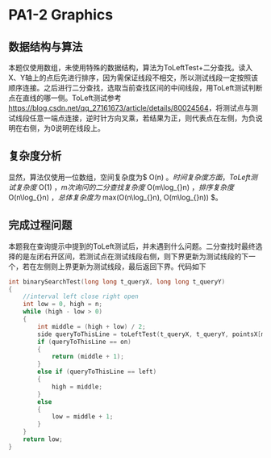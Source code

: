 # PA1-2 Graphics

## 数据结构与算法

本题仅使用数组，未使用特殊的数据结构，算法为ToLeftTest+二分查找。读入X、Y轴上的点后先进行排序，因为需保证线段不相交，所以测试线段一定按照该顺序连接。之后进行二分查找，选取当前查找区间的中间线段，用ToLeft测试判断点在直线的哪一侧。ToLeft测试参考<https://blog.csdn.net/qq_27161673/article/details/80024564>，将测试点与测试线段任意一端点连接，逆时针方向叉乘，若结果为正，则代表点在左侧，为负说明在右侧，为0说明在线段上。

## 复杂度分析

显然，算法仅使用一位数组，空间复杂度为$ O(n) $。时间复杂度方面，ToLeft测试复杂度$ O(1) $，m次询问的二分查找复杂度$ O(m\log_{}n) $，排序复杂度$ O(n\log_{}n) $，总体复杂度为$ max(O(n\log_{}n), O(m\log_{}n)) $。

## 完成过程问题

本题我在查询提示中提到的ToLeft测试后，并未遇到什么问题。二分查找时最终选择的是左闭右开区间，若测试点在测试线段右侧，则下界更新为测试线段的下一个，若在左侧则上界更新为测试线段，最后返回下界。代码如下

```c++
int binarySearchTest(long long t_queryX, long long t_queryY)
{
	//interval left close right open
	int low = 0, high = n;
	while (high - low > 0)
	{
		int middle = (high + low) / 2;
		side queryToThisLine = toLeftTest(t_queryX, t_queryY, pointsX[middle], 0, 0, pointsY[middle]);
		if (queryToThisLine == on)
		{
			return (middle + 1);
		}
		else if (queryToThisLine == left)
		{
			high = middle;
		}
		else
		{
			low = middle + 1;
		}
	}
	return low;
}
```

